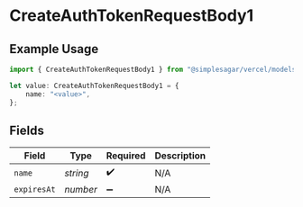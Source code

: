 # CreateAuthTokenRequestBody1

## Example Usage

```typescript
import { CreateAuthTokenRequestBody1 } from "@simplesagar/vercel/models/createauthtokenop.js";

let value: CreateAuthTokenRequestBody1 = {
    name: "<value>",
};
```

## Fields

| Field              | Type               | Required           | Description        |
| ------------------ | ------------------ | ------------------ | ------------------ |
| `name`             | *string*           | :heavy_check_mark: | N/A                |
| `expiresAt`        | *number*           | :heavy_minus_sign: | N/A                |